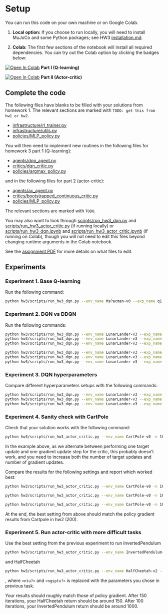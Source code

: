 # Setup

You can run this code on your own machine or on Google Colab. 

1. **Local option:** If you choose to run locally, you will need to install MuJoCo and some Python packages; see HW3 [installation.md](installation.md).

2. **Colab:** The first few sections of the notebook will install all required dependencies. You can try out the Colab option by clicking the badges below:

[![Open In Colab](https://colab.research.google.com/assets/colab-badge.svg)](https://colab.research.google.com/github/pkuderov/mipt-rl-hw-2022/blob/main/hw3/hw3/scripts/run_hw3_dqn.ipynb) **Part I (Q-learning)**

[![Open In Colab](https://colab.research.google.com/assets/colab-badge.svg)](https://colab.research.google.com/github/pkuderov/mipt-rl-hw-2022/blob/main/hw3/hw3/scripts/run_hw3_actor_critic.ipynb)  **Part II (Actor-critic)**

## Complete the code

The following files have blanks to be filled with your solutions from homework 1. The relevant sections are marked with `TODO: get this from hw1 or hw2`.

- [infrastructure/rl_trainer.py](hw3/infrastructure/rl_trainer.py)
- [infrastructure/utils.py](hw3/infrastructure/utils.py)
- [policies/MLP_policy.py](hw3/policies/MLP_policy.py)

You will then need to implement new routines in the following files for homework 3 part 1 (Q-learning):

- [agents/dqn_agent.py](hw3/agents/dqn_agent.py)
- [critics/dqn_critic.py](hw3/critics/dqn_critic.py)
- [policies/argmax_policy.py](hw3/policies/argmax_policy.py)

and in the following files for part 2 (actor-critic):

- [agents/ac_agent.py](hw3/agents/ac_agent.py)
- [critics/bootstrapped_continuous_critic.py](hw3/critics/bootstrapped_continuous_critic.py)
- [policies/MLP_policy.py](hw3/policies/MLP_policy.py)

The relevant sections are marked with `TODO`.

You may also want to look through [scripts/run_hw3_dqn.py](hw3/scripts/run_hw3_dqn.py) and [scripts/run_hw3_actor_critic.py](hw3/scripts/run_hw3_actor_critic.py) (if running locally) or [scripts/run_hw3_dqn.ipynb](hw3/scripts/run_hw3_dqn.ipynb) and [scripts/run_hw3_actor_critic.ipynb](hw3/scripts/run_hw3_actor_critic.ipynb) (if running on Colab), though you will not need to edit this files beyond changing runtime arguments in the Colab notebook.

See the [assignment PDF](assignment.pdf) for more details on what files to edit.

## Experiments

### Experiment 1. Base Q-learning

Run the following command:

```bash
python hw3/scripts/run_hw3_dqn.py --env_name MsPacman-v0 --exp_name q1
```

### Experiment 2. DQN vs DDQN

Run the following commands:

```bash
python hw3/scripts/run_hw3_dqn.py --env_name LunarLander-v3 --exp_name q2_dqn_1 --seed 1
python hw3/scripts/run_hw3_dqn.py --env_name LunarLander-v3 --exp_name q2_dqn_2 --seed 2
python hw3/scripts/run_hw3_dqn.py --env_name LunarLander-v3 --exp_name q2_dqn_3 --seed 3

python hw3/scripts/run_hw3_dqn.py --env_name LunarLander-v3 --exp_name q2_doubledqn_1 -- double_q --seed 1
python hw3/scripts/run_hw3_dqn.py --env_name LunarLander-v3 --exp_name q2_doubledqn_2 -- double_q --seed 2
python hw3/scripts/run_hw3_dqn.py --env_name LunarLander-v3 --exp_name q2_doubledqn_3 -- double_q --seed 3
```

### Experiment 3. DQN hyperparameters

Compare different hyperparameters setups with the following commands:

```bash
python hw3/scripts/run_hw3_dqn.py --env_name LunarLander-v3 --exp_name q3_hparam1
python hw3/scripts/run_hw3_dqn.py --env_name LunarLander-v3 --exp_name q3_hparam2
python hw3/scripts/run_hw3_dqn.py --env_name LunarLander-v3 --exp_name q3_hparam3
```

### Experiment 4. Sanity check with CartPole

Check that your solution works with the following command:

```bash
python hw3/scripts/run_hw3_actor_critic.py --env_name CartPole-v0 -n 100 -b 1000 --exp_name q4_ac_1_1 -ntu 1 -ngsptu 1
```

In the example above, as we alternate between performing one target update and one gradient update step for the critic, this probably doesn’t work, and you need to increase both the number of target updates and number of gradient updates.

Compare the results for the following settings and report which worked best:

```bash
python hw3/scripts/run_hw3_actor_critic.py --env_name CartPole-v0 -n 100 -b 1000 --exp_name q4_100_1 -ntu 100 -ngsptu 1

python hw3/scripts/run_hw3_actor_critic.py --env_name CartPole-v0 -n 100 -b 1000 --exp_name q4_1_100 -ntu 1 -ngsptu 100

python hw3/scripts/run_hw3_actor_critic.py --env_name CartPole-v0 -n 100 -b 1000 --exp_name q4_10_10 -ntu 10 -ngsptu 10
```

At the end, the best setting from above should match the policy gradient results from Cartpole in hw2 (200).

### Experiment 5. Run actor-critic with more difficult tasks

Use the best setting from the previous experiment to run InvertedPendulum

```bash
python hw3/scripts/run_hw3_actor_critic.py --env_name InvertedPendulum-v2 --ep_len 1000 --discount 0.95 -n 100 -l 2 -s 64 -b 5000 -lr 0.01 --exp_name q5_<ntu?>_<ngsptu?> -ntu <ntu?> -ngsptu <ngsptu?>
```

and HalfCheetah

```bash
python hw3/scripts/run_hw3_actor_critic.py --env_name HalfCheetah-v2 --ep_len 150 --discount 0.90 --scalar_log_freq 1 -n 150 -l 2 -s 32 -b 30000 -eb 1500 -lr 0.02 --exp_name q5_<ntu?>_<ngsptu?> -ntu <ntu?> -ngsptu <ngsptu?>
```

, where `<ntu?>` and `<ngsptu?>` is replaced with the parameters you chose in previous task.

Your results should roughly match those of policy gradient. After 150 iterations, your HalfCheetah return should be around 150. After 100 iterations, your InvertedPendulum return should be around 1000.
